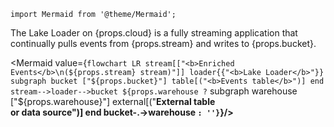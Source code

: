```mdx-code-block
import Mermaid from '@theme/Mermaid';
```

<p>The Lake Loader on {props.cloud} is a fully streaming application that continually pulls events from {props.stream} and writes to {props.bucket}.</p>

<Mermaid value={`
flowchart LR
  stream[["<b>Enriched Events</b>\n(${props.stream} stream)"]]
  loader{{"<b>Lake Loader</b>"}}
  subgraph bucket ["${props.bucket}"]
    table[("<b>Events table</b>")]
  end
  stream-->loader-->bucket
  ${props.warehouse ? `
    subgraph warehouse ["${props.warehouse}"]
      external[("<b>External table<br/>or data source<b>")]
    end
    bucket-.->warehouse
  ` : ''}
`}/>

